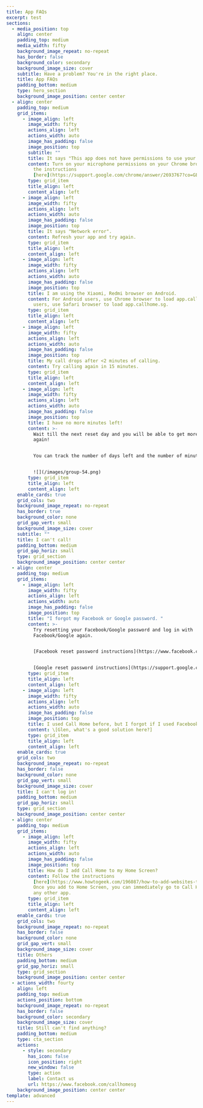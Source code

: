 ```yaml
---
title: App FAQs
excerpt: test
sections:
  - media_position: top
    align: center
    padding_top: medium
    media_width: fifty
    background_image_repeat: no-repeat
    has_border: false
    background_color: secondary
    background_image_size: cover
    subtitle: Have a problem? You're in the right place.
    title: App FAQs
    padding_bottom: medium
    type: hero_section
    background_image_position: center center
  - align: center
    padding_top: medium
    grid_items:
      - image_align: left
        image_width: fifty
        actions_align: left
        actions_width: auto
        image_has_padding: false
        image_position: top
        subtitle: ""
        title: It says "This app does not have permissions to use your microphone."
        content: Turn on your microphone permissions on your Chrome browser by following
          the instructions
          [here](https://support.google.com/chrome/answer/2693767?co=GENIE.Platform%3DAndroid&hl=en&oco=1).
        type: grid_item
        title_align: left
        content_align: left
      - image_align: left
        image_width: fifty
        actions_align: left
        actions_width: auto
        image_has_padding: false
        image_position: top
        title: It says "Network error".
        content: Refresh your app and try again.
        type: grid_item
        title_align: left
        content_align: left
      - image_align: left
        image_width: fifty
        actions_align: left
        actions_width: auto
        image_has_padding: false
        image_position: top
        title: I am using the Xiaomi, Redmi browser on Android.
        content: For Android users, use Chrome browser to load app.callhome.sg. For iOS
          users, use Safari browser to load app.callhome.sg.
        type: grid_item
        title_align: left
        content_align: left
      - image_align: left
        image_width: fifty
        actions_align: left
        actions_width: auto
        image_has_padding: false
        image_position: top
        title: My call drops after <2 minutes of calling.
        content: Try calling again in 15 minutes.
        type: grid_item
        title_align: left
        content_align: left
      - image_align: left
        image_width: fifty
        actions_align: left
        actions_width: auto
        image_has_padding: false
        image_position: top
        title: I have no more minutes left!
        content: >-
          Wait till the next reset day and you will be able to get more minutes
          again! 


          You can track the number of days left and the number of minutes that will be added on your home screen.


          ![](/images/group-54.png)
        type: grid_item
        title_align: left
        content_align: left
    enable_cards: true
    grid_cols: two
    background_image_repeat: no-repeat
    has_border: true
    background_color: none
    grid_gap_vert: small
    background_image_size: cover
    subtitle: ""
    title: I can't call!
    padding_bottom: medium
    grid_gap_horiz: small
    type: grid_section
    background_image_position: center center
  - align: center
    padding_top: medium
    grid_items:
      - image_align: left
        image_width: fifty
        actions_align: left
        actions_width: auto
        image_has_padding: false
        image_position: top
        title: "I forgot my Facebook or Google password. "
        content: >-
          Try resetting your Facebook/Google password and log in with
          Facebook/Google again. 


          [Facebook reset password instructions](https://www.facebook.com/help/213395615347144) 


          [Google reset password instructions](https://support.google.com/accounts/answer/41078?co=GENIE.Platform%3DDesktop&hl=en)
        type: grid_item
        title_align: left
        content_align: left
      - image_align: left
        image_width: fifty
        actions_align: left
        actions_width: auto
        image_has_padding: false
        image_position: top
        title: I used Call Home before, but I forgot if I used Facebook or Google.
        content: \[Glen, what's a good solution here?]
        type: grid_item
        title_align: left
        content_align: left
    enable_cards: true
    grid_cols: two
    background_image_repeat: no-repeat
    has_border: false
    background_color: none
    grid_gap_vert: small
    background_image_size: cover
    title: I can't log in!
    padding_bottom: medium
    grid_gap_horiz: small
    type: grid_section
    background_image_position: center center
  - align: center
    padding_top: medium
    grid_items:
      - image_align: left
        image_width: fifty
        actions_align: left
        actions_width: auto
        image_has_padding: false
        image_position: top
        title: How do I add Call Home to my Home Screen?
        content: Follow the instructions
          [here](https://www.howtogeek.com/196087/how-to-add-websites-to-the-home-screen-on-any-smartphone-or-tablet/).
          Once you add to Home Screen, you can immediately go to Call Home like
          any other app.
        type: grid_item
        title_align: left
        content_align: left
    enable_cards: true
    grid_cols: two
    background_image_repeat: no-repeat
    has_border: false
    background_color: none
    grid_gap_vert: small
    background_image_size: cover
    title: Others
    padding_bottom: medium
    grid_gap_horiz: small
    type: grid_section
    background_image_position: center center
  - actions_width: fourty
    align: left
    padding_top: medium
    actions_position: bottom
    background_image_repeat: no-repeat
    has_border: false
    background_color: secondary
    background_image_size: cover
    title: Still can't find anything?
    padding_bottom: medium
    type: cta_section
    actions:
      - style: secondary
        has_icon: false
        icon_position: right
        new_window: false
        type: action
        label: Contact us
        url: https://www.facebook.com/callhomesg
    background_image_position: center center
template: advanced
---
```

